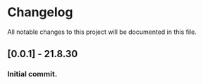 # Changelog

All notable changes to this project will be documented in this file.

## [0.0.1] - 21.8.30

### Initial commit.
